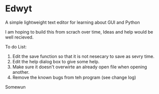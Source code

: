 # Edwyt

A simple lightweight text editor for learning about GUI and Python

I am hoping to build this from scrach over time, Ideas and help would be well recieved.

To do List:

1) Edit the save function so that it is not nesecary to save as sevry time.
2) Edit the help dialog box to give some help.
3) Make sure it doesn't overwirte an already open file when opening another.
4) Remove the known bugs from teh program (see change log)

Somewun
